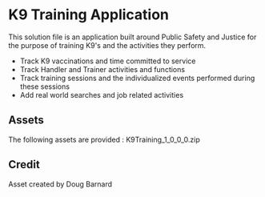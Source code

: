 # K9 Training Application
This solution file is an application built around Public Safety and Justice for the purpose
of training K9's and the activities they perform.
- Track K9 vaccinations and time committed to service
- Track Handler and Trainer activities and functions
- Track training sessions and the individualized events performed during these sessions
- Add real world searches and job related activities

## Assets
The following assets are provided : K9Training_1_0_0_0.zip

## Credit
Asset created by Doug Barnard
